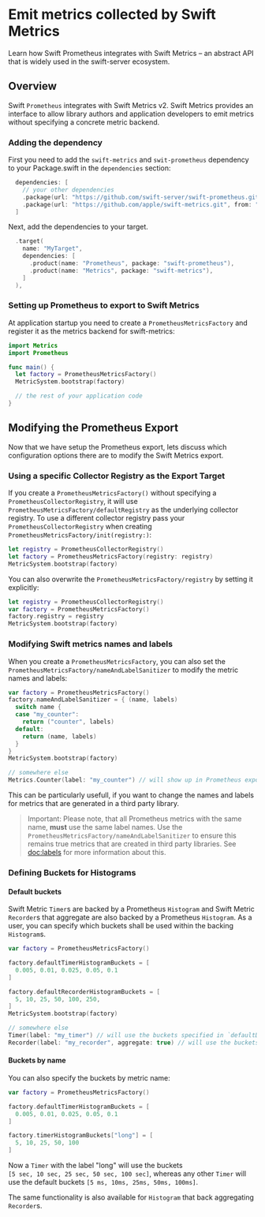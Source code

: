 # Emit metrics collected by Swift Metrics

Learn how Swift Prometheus integrates with Swift Metrics – an abstract API that is widely used in 
the swift-server ecosystem.

## Overview

Swift ``Prometheus`` integrates with Swift Metrics v2. Swift Metrics provides an interface to allow 
library authors and application developers to emit metrics without specifying a concrete metric 
backend. 

### Adding the dependency

First you need to add the `swift-metrics` and `swit-prometheus` dependency to your Package.swift 
in the `dependencies` section:

```swift
  dependencies: [
    // your other dependencies
    .package(url: "https://github.com/swift-server/swift-prometheus.git", from: "2.0.0"),
    .package(url: "https://github.com/apple/swift-metrics.git", from: "2.4.1"),
  ]
```

Next, add the dependencies to your target.

```swift
  .target(
    name: "MyTarget",
    dependencies: [
      .product(name: "Prometheus", package: "swift-prometheus"),
      .product(name: "Metrics", package: "swift-metrics"),
    ]
  ),
```

### Setting up Prometheus to export to Swift Metrics

At application startup you need to create a ``PrometheusMetricsFactory`` and register it as
the metrics backend for swift-metrics:

```swift
import Metrics
import Prometheus

func main() {
  let factory = PrometheusMetricsFactory()
  MetricSystem.bootstrap(factory)

  // the rest of your application code
}
```

## Modifying the Prometheus Export

Now that we have setup the Prometheus export, lets discuss which configuration options there are to
modify the Swift Metrics export.

### Using a specific Collector Registry as the Export Target

If you create a `PrometheusMetricsFactory()` without specifying a ``PrometheusCollectorRegistry``,
it will use ``PrometheusMetricsFactory/defaultRegistry`` as the underlying collector registry.
To use a different collector registry pass your ``PrometheusCollectorRegistry`` when creating 
``PrometheusMetricsFactory/init(registry:)``:

```swift
let registry = PrometheusCollectorRegistry()
let factory = PrometheusMetricsFactory(registry: registry)
MetricSystem.bootstrap(factory)
```

You can also overwrite the ``PrometheusMetricsFactory/registry`` by setting it explicitly:

```swift
let registry = PrometheusCollectorRegistry()
var factory = PrometheusMetricsFactory()
factory.registry = registry
MetricSystem.bootstrap(factory)
```

### Modifying Swift metrics names and labels

When you create a ``PrometheusMetricsFactory``, you can also set the 
``PrometheusMetricsFactory/nameAndLabelSanitizer`` to modify the metric names and labels:

```swift
var factory = PrometheusMetricsFactory()
factory.nameAndLabelSanitizer = { (name, labels)
  switch name {
  case "my_counter":
    return ("counter", labels)
  default:
    return (name, labels)
  }
}
MetricSystem.bootstrap(factory)

// somewhere else
Metrics.Counter(label: "my_counter") // will show up in Prometheus exports as `counter`
```

This can be particularly usefull, if you want to change the names and labels for metrics that are
generated in a third party library.

> Important: Please note, that all Prometheus metrics with the same name, **must** use the same 
> label names.
> Use the ``PrometheusMetricsFactory/nameAndLabelSanitizer`` to ensure this remains true metrics 
> that are created in third party libraries. See <doc:labels> for more information about this.

### Defining Buckets for Histograms

#### Default buckets

Swift Metric ``Timer``s are backed by a Prometheus ``Histogram`` and Swift Metric 
``Recorder``s that aggregate are also backed by a Prometheus ``Histogram``. As a user, you can 
specify which buckets shall be used within the backing ``Histogram``s.

```swift
var factory = PrometheusMetricsFactory()

factory.defaultTimerHistogramBuckets = [
  0.005, 0.01, 0.025, 0.05, 0.1
]

factory.defaultRecorderHistogramBuckets = [
  5, 10, 25, 50, 100, 250,
]
MetricSystem.bootstrap(factory)

// somewhere else
Timer(label: "my_timer") // will use the buckets specified in `defaultDurationHistogramBuckets`
Recorder(label: "my_recorder", aggregate: true) // will use the buckets specified in `defaultValueHistogramBuckets`
```

#### Buckets by name

You can also specify the buckets by metric name:

```swift
var factory = PrometheusMetricsFactory()

factory.defaultTimerHistogramBuckets = [
  0.005, 0.01, 0.025, 0.05, 0.1
]

factory.timerHistogramBuckets["long"] = [
  5, 10, 25, 50, 100
] 
```

Now a `Timer` with the label "long" will use the buckets  
`[5 sec, 10 sec, 25 sec, 50 sec, 100 sec]`, whereas any other 
`Timer` will use the default buckets `[5 ms, 10ms, 25ms, 50ms, 100ms]`.

The same functionality is also available for ``Histogram`` that back aggregating `Recorder`s.

[Swift Metrics]: https://github.com/apple/swift-metrics
